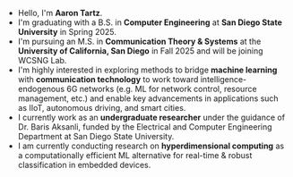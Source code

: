 - Hello, I'm **Aaron Tartz**.
- I'm graduating with a B.S. in **Computer Engineering** at **San Diego State University** in Spring 2025.
- I'm pursuing an M.S. in **Communication Theory & Systems** at the **University of California, San Diego** in Fall 2025 and will be joining WCSNG Lab.
- I'm highly interested in exploring methods to bridge **machine learning** with **communication technology** to work toward intelligence-endogenous 6G networks (e.g. ML for network control, resource management, etc.) and enable key advancements in applications such as IIoT, autonomous driving, and smart cities.
- I currently work as an **undergraduate researcher** under the guidance of Dr. Baris Aksanli, funded by the Electrical and Computer Engineering Department at San Diego State University.
- I am currently conducting research on **hyperdimensional computing** as a computationally efficient ML alternative for real-time & robust classification in embedded devices.
